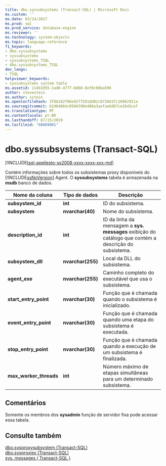 ```yaml
---
title: dbo.syssubsystems (Transact-SQL) | Microsoft Docs
ms.custom: ''
ms.date: 03/14/2017
ms.prod: sql
ms.prod_service: database-engine
ms.reviewer: ''
ms.technology: system-objects
ms.topic: language-reference
f1_keywords:
- dbo.syssubsystems
- syssubsystems
- syssubsystems_TSQL
- dbo.syssubsystems_TSQL
dev_langs:
- TSQL
helpviewer_keywords:
- syssubsystems system table
ms.assetid: 114b3d55-1ad6-4777-b868-8ef0c86ba596
author: stevestein
ms.author: sstein
ms.openlocfilehash: 3f06182f06e92ff581dd02c072b63fc10962921a
ms.sourcegitcommit: b2464064c0566590e486a3aafae6d67ce2645cef
ms.translationtype: MT
ms.contentlocale: pt-BR
ms.lasthandoff: 07/15/2019
ms.locfileid: "68069081"
---
```

# <a name="dbosyssubsystems-transact-sql"></a>dbo.syssubsystems (Transact-SQL)
[!INCLUDE[tsql-appliesto-ss2008-xxxx-xxxx-xxx-md](../../includes/tsql-appliesto-ss2008-xxxx-xxxx-xxx-md.md)]

  Contém informações sobre todos os subsistemas proxy disponíveis do [!INCLUDE[ssNoVersion](../../includes/ssnoversion-md.md)] Agent. O **syssubsystems** tabela é armazenada na **msdb** banco de dados.  
  
|Nome da coluna|Tipo de dados|Descrição|  
|-----------------|---------------|-----------------|  
|**subsystem_id**|**int**|ID do subsistema.|  
|**subsystem**|**nvarchar(40)**|Nome do subsistema.|  
|**description_id**|**int**|ID da linha da mensagem a **sys. messages** exibição do catálogo que contém a descrição do subsistema.|  
|**subsystem_dll**|**nvarchar(255)**|Local da DLL do subsistema.|  
|**agent_exe**|**nvarchar(255)**|Caminho completo do executável que usa o subsistema.|  
|**start_entry_point**|**nvarchar(30)**|Função que é chamada quando o subsistema é inicializado.|  
|**event_entry_point**|**nvarchar(30)**|Função que é chamada quando uma etapa do subsistema é executada.|  
|**stop_entry_point**|**nvarchar(30)**|Função que é chamada quando a execução de um subsistema é finalizada.|  
|**max_worker_threads**|**int**|Número máximo de etapas simultâneas para um determinado subsistema.|  
  
## <a name="remarks"></a>Comentários  
 Somente os membros dos **sysadmin** função de servidor fixa pode acessar essa tabela.  
  
## <a name="see-also"></a>Consulte também  
 [dbo.sysproxysubsystem &#40;Transact-SQL&#41;](../../relational-databases/system-tables/dbo-sysproxysubsystem-transact-sql.md)   
 [dbo.sysproxies &#40;Transact-SQL&#41;](../../relational-databases/system-tables/dbo-sysproxies-transact-sql.md)   
 [sys. messages &#40; Transact-SQL &#41;](../../relational-databases/system-catalog-views/messages-for-errors-catalog-views-sys-messages.md)  
  
  
